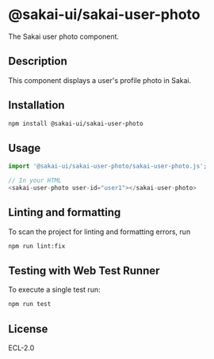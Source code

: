 # @sakai-ui/sakai-user-photo

The Sakai user photo component.

## Description

This component displays a user's profile photo in Sakai.

## Installation

```bash
npm install @sakai-ui/sakai-user-photo
```

## Usage

```javascript
import '@sakai-ui/sakai-user-photo/sakai-user-photo.js';

// In your HTML
<sakai-user-photo user-id="user1"></sakai-user-photo>
```

## Linting and formatting

To scan the project for linting and formatting errors, run

```bash
npm run lint:fix
```

## Testing with Web Test Runner

To execute a single test run:

```bash
npm run test
```

## License

ECL-2.0

